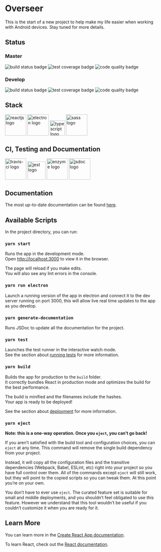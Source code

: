 # Overseer
This is the start of a new project to help make my life easier when working with Android devices.  Stay tuned for more details.

## Status

### Master
<p float="left">
  <img alt="build status badge" src="https://travis-ci.com/AaronWatson2975/overseer.svg?branch=master"/>
  <img alt="test coverage badge" src="https://coveralls.io/repos/github/AaronWatson2975/overseer/badge.svg?branch=master" />
  <img alt="code quality badge" src="https://api.codacy.com/project/badge/Grade/22e24de785134902b017645e21ddce21?isInternal=true&branch=master" />
  </p>
  
### Develop
<p float="left">
  <img alt="build status badge" src="https://travis-ci.com/AaronWatson2975/overseer.svg?branch=develop"/>
  <img alt="test coverage badge" src="https://coveralls.io/repos/github/AaronWatson2975/overseer/badge.svg?branch=develop" />
  <img alt="code quality badge" src="https://api.codacy.com/project/badge/Grade/22e24de785134902b017645e21ddce21?isInternal=true&branch=develop" />
  </p>

## Stack
<p float="left">
  <img alt="reactjs logo" src="https://cdn.auth0.com/blog/react-js/react.png" width="70" />
  <img alt="electron logo" src="https://upload.wikimedia.org/wikipedia/commons/thumb/9/91/Electron_Software_Framework_Logo.svg/1200px-Electron_Software_Framework_Logo.svg.png" width="70" />
  <img alt="typescript logo" src="https://raw.githubusercontent.com/remojansen/logo.ts/master/ts.png" width="50" />
  <img alt="sass logo" src="https://cdn.worldvectorlogo.com/logos/sass-1.svg" width="70" />
</p>

## CI, Testing and Documentation
<p float="left">
  <img alt="travis-ci logo" src="https://travis-ci.com/images/logos/Tessa-1.png" width="70" />
  <img alt="jest logo" src="https://cdn.freebiesupply.com/logos/large/2x/jest-logo-png-transparent.png" width="60" />
  <img alt="enzyme logo" src="https://clipart.info/images/ccovers/1499955328airbnb-2-logo-png.png" width="70" />
  <img alt="jsdoc logo" src="https://blog.michelletorres.mx/wp-content/uploads/2017/10/jsdoc-logo.jpg" width="70" /> 
</p>

## Documentation
The most up-to-date documentation can be found <a href="https://aaronwatson2975.github.io/overseer/">here</a>.






## Available Scripts

In the project directory, you can run:

### `yarn start`

Runs the app in the development mode.<br />
Open [http://localhost:3000](http://localhost:3000) to view it in the browser.

The page will reload if you make edits.<br />
You will also see any lint errors in the console.


### `yarn run electron`
Launch a running version of the app in electron and connect it to the dev server running on port 3000, this will allow live real time updates to the app as you develop.


### `yarn generate-documentation`

Runs JSDoc to update all the documentation for the project.


### `yarn test`

Launches the test runner in the interactive watch mode.<br />
See the section about [running tests](https://facebook.github.io/create-react-app/docs/running-tests) for more information.

### `yarn build`

Builds the app for production to the `build` folder.<br />
It correctly bundles React in production mode and optimizes the build for the best performance.

The build is minified and the filenames include the hashes.<br />
Your app is ready to be deployed!

See the section about [deployment](https://facebook.github.io/create-react-app/docs/deployment) for more information.

### `yarn eject`

**Note: this is a one-way operation. Once you `eject`, you can’t go back!**

If you aren’t satisfied with the build tool and configuration choices, you can `eject` at any time. This command will remove the single build dependency from your project.

Instead, it will copy all the configuration files and the transitive dependencies (Webpack, Babel, ESLint, etc) right into your project so you have full control over them. All of the commands except `eject` will still work, but they will point to the copied scripts so you can tweak them. At this point you’re on your own.

You don’t have to ever use `eject`. The curated feature set is suitable for small and middle deployments, and you shouldn’t feel obligated to use this feature. However we understand that this tool wouldn’t be useful if you couldn’t customize it when you are ready for it.

## Learn More

You can learn more in the [Create React App documentation](https://facebook.github.io/create-react-app/docs/getting-started).

To learn React, check out the [React documentation](https://reactjs.org/).
